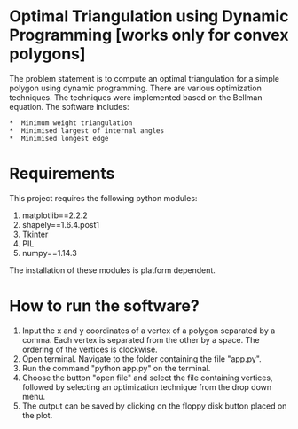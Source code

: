 Optimal Triangulation using Dynamic Programming [works only for convex polygons]
================================================================================
The problem statement is to compute an optimal triangulation for a simple polygon using dynamic programming. There are various optimization techniques. The techniques were implemented based on the Bellman equation. The software includes:

    *  Minimum weight triangulation
    *  Minimised largest of internal angles
    *  Minimised longest edge

Requirements
============
This project requires the following python modules:
1. matplotlib==2.2.2
2. shapely==1.6.4.post1
3. Tkinter
4. PIL
6. numpy==1.14.3

The installation of these modules is platform dependent.

How to run the software?
========================
1. Input the x and y coordinates of a vertex of a polygon separated by a comma. Each vertex is separated from the other by a space. The ordering of the vertices is clockwise.
2. Open terminal. Navigate to the folder containing the file "app.py".
3. Run the command "python app.py" on the terminal.
4. Choose the button "open file" and select the file containing vertices, followed by selecting an optimization technique from the drop down menu.
5. The output can be saved by clicking on the floppy disk button placed on the plot.
